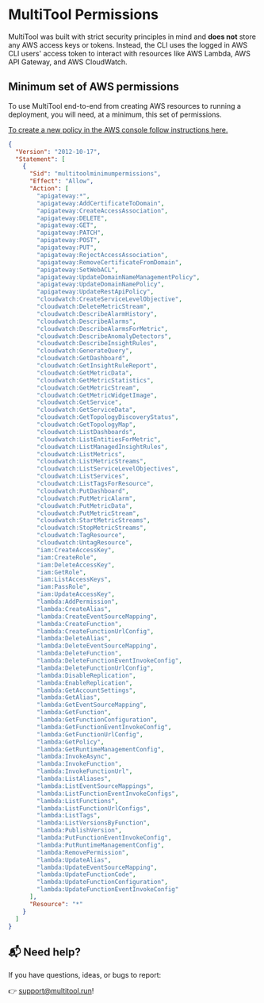 # MultiTool Permissions

MultiTool was built with strict security principles in mind and **does not** store any AWS access keys or tokens. Instead, the CLI uses the logged in AWS CLI users' access token to interact with resources like AWS Lambda, AWS API Gateway, and AWS CloudWatch.

## Minimum set of AWS permissions

To use MultiTool end-to-end from creating AWS resources to running a deployment, you will need, at a minimum, this set of permissions.

<a href="https://docs.aws.amazon.com/IAM/latest/UserGuide/access_policies_create-console.html#access_policies_create-json-editor" target="_blank">To create a new policy in the AWS console follow instructions here.</a>

```json
{
  "Version": "2012-10-17",
  "Statement": [
    {
      "Sid": "multitoolminimumpermissions",
      "Effect": "Allow",
      "Action": [
        "apigateway:*",
        "apigateway:AddCertificateToDomain",
        "apigateway:CreateAccessAssociation",
        "apigateway:DELETE",
        "apigateway:GET",
        "apigateway:PATCH",
        "apigateway:POST",
        "apigateway:PUT",
        "apigateway:RejectAccessAssociation",
        "apigateway:RemoveCertificateFromDomain",
        "apigateway:SetWebACL",
        "apigateway:UpdateDomainNameManagementPolicy",
        "apigateway:UpdateDomainNamePolicy",
        "apigateway:UpdateRestApiPolicy",
        "cloudwatch:CreateServiceLevelObjective",
        "cloudwatch:DeleteMetricStream",
        "cloudwatch:DescribeAlarmHistory",
        "cloudwatch:DescribeAlarms",
        "cloudwatch:DescribeAlarmsForMetric",
        "cloudwatch:DescribeAnomalyDetectors",
        "cloudwatch:DescribeInsightRules",
        "cloudwatch:GenerateQuery",
        "cloudwatch:GetDashboard",
        "cloudwatch:GetInsightRuleReport",
        "cloudwatch:GetMetricData",
        "cloudwatch:GetMetricStatistics",
        "cloudwatch:GetMetricStream",
        "cloudwatch:GetMetricWidgetImage",
        "cloudwatch:GetService",
        "cloudwatch:GetServiceData",
        "cloudwatch:GetTopologyDiscoveryStatus",
        "cloudwatch:GetTopologyMap",
        "cloudwatch:ListDashboards",
        "cloudwatch:ListEntitiesForMetric",
        "cloudwatch:ListManagedInsightRules",
        "cloudwatch:ListMetrics",
        "cloudwatch:ListMetricStreams",
        "cloudwatch:ListServiceLevelObjectives",
        "cloudwatch:ListServices",
        "cloudwatch:ListTagsForResource",
        "cloudwatch:PutDashboard",
        "cloudwatch:PutMetricAlarm",
        "cloudwatch:PutMetricData",
        "cloudwatch:PutMetricStream",
        "cloudwatch:StartMetricStreams",
        "cloudwatch:StopMetricStreams",
        "cloudwatch:TagResource",
        "cloudwatch:UntagResource",
        "iam:CreateAccessKey",
        "iam:CreateRole",
        "iam:DeleteAccessKey",
        "iam:GetRole",
        "iam:ListAccessKeys",
        "iam:PassRole",
        "iam:UpdateAccessKey",
        "lambda:AddPermission",
        "lambda:CreateAlias",
        "lambda:CreateEventSourceMapping",
        "lambda:CreateFunction",
        "lambda:CreateFunctionUrlConfig",
        "lambda:DeleteAlias",
        "lambda:DeleteEventSourceMapping",
        "lambda:DeleteFunction",
        "lambda:DeleteFunctionEventInvokeConfig",
        "lambda:DeleteFunctionUrlConfig",
        "lambda:DisableReplication",
        "lambda:EnableReplication",
        "lambda:GetAccountSettings",
        "lambda:GetAlias",
        "lambda:GetEventSourceMapping",
        "lambda:GetFunction",
        "lambda:GetFunctionConfiguration",
        "lambda:GetFunctionEventInvokeConfig",
        "lambda:GetFunctionUrlConfig",
        "lambda:GetPolicy",
        "lambda:GetRuntimeManagementConfig",
        "lambda:InvokeAsync",
        "lambda:InvokeFunction",
        "lambda:InvokeFunctionUrl",
        "lambda:ListAliases",
        "lambda:ListEventSourceMappings",
        "lambda:ListFunctionEventInvokeConfigs",
        "lambda:ListFunctions",
        "lambda:ListFunctionUrlConfigs",
        "lambda:ListTags",
        "lambda:ListVersionsByFunction",
        "lambda:PublishVersion",
        "lambda:PutFunctionEventInvokeConfig",
        "lambda:PutRuntimeManagementConfig",
        "lambda:RemovePermission",
        "lambda:UpdateAlias",
        "lambda:UpdateEventSourceMapping",
        "lambda:UpdateFunctionCode",
        "lambda:UpdateFunctionConfiguration",
        "lambda:UpdateFunctionEventInvokeConfig"
      ],
      "Resource": "*"
    }
  ]
}
```

## 📬 Need help?

If you have questions, ideas, or bugs to report:

👉 [support@multitool.run](mailto:support@multitool.run)!
